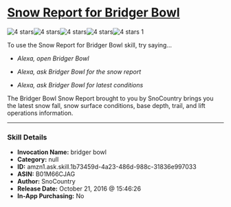# [Snow Report for Bridger Bowl](http://alexa.amazon.com/#skills/amzn1.ask.skill.1b73459d-4a23-486d-988c-31836e997033)
![4 stars](../../images/ic_star_black_18dp_1x.png)![4 stars](../../images/ic_star_black_18dp_1x.png)![4 stars](../../images/ic_star_black_18dp_1x.png)![4 stars](../../images/ic_star_black_18dp_1x.png)![4 stars](../../images/ic_star_border_black_18dp_1x.png) 1

To use the Snow Report for Bridger Bowl skill, try saying...

* *Alexa, open Bridger Bowl*

* *Alexa, ask Bridger Bowl for the snow report*

* *Alexa, ask Bridger Bowl for latest conditions*

The Bridger Bowl Snow Report brought to you by SnoCountry brings you the latest snow fall, snow surface conditions,  base depth, trail, and lift operations information.

***

### Skill Details

* **Invocation Name:** bridger bowl
* **Category:** null
* **ID:** amzn1.ask.skill.1b73459d-4a23-486d-988c-31836e997033
* **ASIN:** B01M66CJAG
* **Author:** SnoCountry
* **Release Date:** October 21, 2016 @ 15:46:26
* **In-App Purchasing:** No
